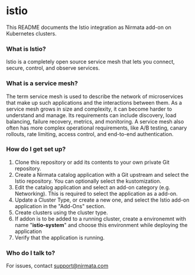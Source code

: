 # istio

This README documents the Istio integration as Nirmata add-on on Kubernetes clusters.

### What is Istio?
Istio is a completely open source service mesh that lets you connect, secure, control, and observe services.

### What is a service mesh?
The term service mesh is used to describe the network of microservices that make up such applications and the interactions between them. As a service mesh grows in size and complexity, it can become harder to understand and manage. Its requirements can include discovery, load balancing, failure recovery, metrics, and monitoring. A service mesh also often has more complex operational requirements, like A/B testing, canary rollouts, rate limiting, access control, and end-to-end authentication.


### How do I get set up?
1. Clone this repository or add its contents to your own private Git repository.
2. Create a Nirmata catalog application with a Git upstream and select the Istio repository. You can optionally select the kustomization.
3. Edit the catalog application and select an add-on category (e.g. Networking). This is required to select the application as a add-on.
4. Update a Cluster Type, or create a new one, and select the Istio add-on application in the "Add-Ons" section.
5. Create clusters using the cluster type.
6. If addon is to be added to a running cluster, create a environemnt with name "**istio-system**" and choose this environment while deploying the application
6. Verify that the application is running.


### Who do I talk to?
For issues, contact support@nirmata.com
